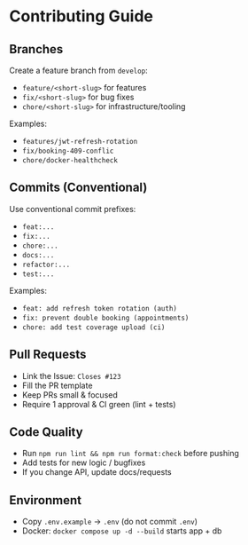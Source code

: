 # Contributing Guide

## Branches

Create a feature branch from `develop`:

- `feature/<short-slug>` for features
- `fix/<short-slug>` for bug fixes
- `chore/<short-slug>` for infrastructure/tooling

Examples:

- `features/jwt-refresh-rotation`
- `fix/booking-409-conflic`
- `chore/docker-healthcheck`

## Commits (Conventional)

Use conventional commit prefixes:

- `feat:...`
- `fix:...`
- `chore:...`
- `docs:...`
- `refactor:...`
- `test:...`

Examples:

- `feat: add refresh token rotation (auth)`
- `fix: prevent double booking (appointments)`
- `chore: add test coverage upload (ci)`

## Pull Requests

- Link the Issue: `Closes #123`
- Fill the PR template
- Keep PRs small & focused
- Require 1 approval & CI green (lint + tests)

## Code Quality

- Run `npm run lint && npm run format:check` before pushing
- Add tests for new logic / bugfixes
- If you change API, update docs/requests

## Environment

- Copy `.env.example` -> `.env` (do not commit `.env`)
- Docker: `docker compose up -d --build` starts app + db
